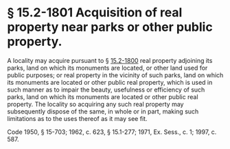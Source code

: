 # § 15.2-1801 Acquisition of real property near parks or other public property.

<p>A locality may acquire pursuant to § <a href='http://law.lis.virginia.gov/vacode/15.2-1800/'>15.2-1800</a> real property adjoining its parks, land on which its monuments are located, or other land used for public purposes; or real property in the vicinity of such parks, land on which its monuments are located or other public real property, which is used in such manner as to impair the beauty, usefulness or efficiency of such parks, land on which its monuments are located or other public real property. The locality so acquiring any such real property may subsequently dispose of the same, in whole or in part, making such limitations as to the uses thereof as it may see fit.</p><p>Code 1950, § 15-703; 1962, c. 623, § 15.1-277; 1971, Ex. Sess., c. 1; 1997, c. 587.</p>